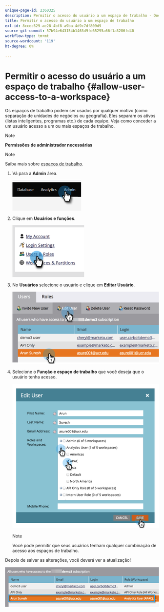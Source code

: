 ```yaml
---
unique-page-id: 2360325
description: Permitir o acesso do usuário a um espaço de trabalho - Documentação do Marketo - Documentação do produto
title: Permitir o acesso do usuário a um espaço de trabalho
exl-id: 8ccec529-ae28-4bf8-a9ba-4d9c7df809d9
source-git-commit: 57b94e643154b1463d9fd65295a66f1a3286fd40
workflow-type: tm+mt
source-wordcount: '119'
ht-degree: 0%

---
```


# Permitir o acesso do usuário a um espaço de trabalho {#allow-user-access-to-a-workspace}

Os espaços de trabalho podem ser usados por qualquer motivo (como separação de unidades de negócios ou geografia). Eles separam os ativos (listas inteligentes, programas etc.) de cada equipe. Veja como conceder a um usuário acesso a um ou mais espaços de trabalho.

>[!NOTE]
>
>**Permissões de administrador necessárias**

>[!NOTE]
>
>Saiba mais sobre [espaços de trabalho](/help/marketo/product-docs/administration/workspaces-and-person-partitions/understanding-workspaces-and-person-partitions.md).

1. Vá para a **Admin** área.

   ![](assets/allow-user-access-to-a-workspace-1.png)

1. Clique em **Usuários e funções**.

   ![](assets/allow-user-access-to-a-workspace-2.png)

1. No **Usuários** selecione o usuário e clique em **Editar Usuário**.

   ![](assets/allow-user-access-to-a-workspace-3.png)

1. Selecione o **Função e espaço de trabalho** que você deseja que o usuário tenha acesso.

   ![](assets/allow-user-access-to-a-workspace-4.png)

   >[!NOTE]
   >
   >Você pode permitir que seus usuários tenham qualquer combinação de acesso aos espaços de trabalho.

Depois de salvar as alterações, você deverá ver a atualização!

![](assets/allow-user-access-to-a-workspace-5.png)


